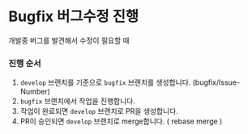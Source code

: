 # Bugfix 버그수정 진행

개발중 버그를 발견해서 수정이 필요할 때

### 진행 순서

1. `develop` 브랜치를 기준으로 `bugfix` 브랜치를 생성합니다. (bugfix/Issue-Number)
2. `bugfix` 브랜치에서 작업을 진행합니다.
3. 작업이 완료되면 `develop` 브랜치로 PR을 생성합니다.
4. PR이 승인되면 `develop` 브랜치로 merge합니다. ( rebase merge )
